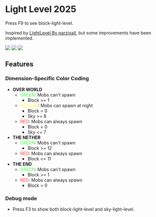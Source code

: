 # Light Level 2025

Press F9 to see block-light-level.

Inspired by [LightLevel By parzivail](https://github.com/Parzivail-Modding-Team/LightLevel), but
some
improvements have been implemented.

<div style="display: inline">
  <img src="https://img.shields.io/badge/Minecraft-1.21.5-white">
  <img src="https://img.shields.io/badge/Fabric_Loader-0.16.12-white">
  <img src="https://img.shields.io/github/actions/workflow/status/dark-lion-jp/light-level-2025/build.yml?branch=main">
</div>

## Features

### Dimension-Specific Color Coding

- **OVER WORLD**
    - <span style="color: #40FF40;">GREEN</span>: Mobs can't spawn
        - Block >= 1
    - <span style="color: #FFFF40;">YELLOW</span>: Mobs can spawn at night
        - Block = 0
        - Sky >= 8
    - <span style="color: #FF4040;">RED</span>: Mobs can always spawn
        - Block = 0
        - Sky <= 7
- **THE NETHER**
    - <span style="color: #40FF40;">GREEN</span>: Mobs can't spawn
        - Block >= 12
    - <span style="color: #FF4040;">RED</span>: Mobs can always spawn
        - Block <= 11
- **THE END**
    - <span style="color: #40FF40;">GREEN</span>: Mobs can't spawn
        - Block >= 1
    - <span style="color: #FF4040;">RED</span>: Mobs can always spawn
        - Block = 0

### Debug mode

- Press F3 to show both block-light-level and sky-light-level.

